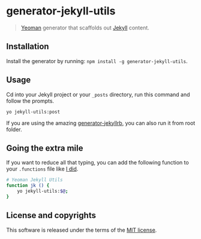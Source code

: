 # generator-jekyll-utils

> [Yeoman](http://yeoman.io) generator that scaffolds out [Jekyll](http://jekyllrb.com/) content.

## Installation

Install the generator by running: `npm install -g generator-jekyll-utils`.

## Usage

Cd into your Jekyll project or your `_posts` directory, run this command and follow the prompts.

```
yo jekyll-utils:post
```

If you are using the amazing [generator-jekyllrb](https://github.com/robwierzbowski/generator-jekyllrb), you can also run it from root folder.

## Going the extra mile

If you want to reduce all that typing, you can add the following function to your `.functions` file like [I did](https://github.com/HiroAgustin/dotfiles/commit/962c6d2e997cb317695e4111231110f98324382d).

```bash
# Yeoman Jekyll Utils
function jk () {
    yo jekyll-utils:$@;
}
```

## License and copyrights

This software is released under the terms of the [MIT license](https://github.com/HiroAgustin/generator-jekyll-utils/blob/master/LICENSE).
